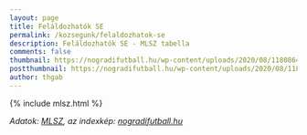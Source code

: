 ```yaml
---
layout: page
title: Feláldozhatók SE
permalink: /kozsegunk/felaldozhatok-se
description: Feláldozhatók SE - MLSZ tabella
comments: false
thumbnail: https://nogradifutball.hu/wp-content/uploads/2020/08/118086434_994782340944316_8111750030869737775_o.jpg
postthumbnail: https://nogradifutball.hu/wp-content/uploads/2020/08/118086434_994782340944316_8111750030869737775_o.jpg
author: thgab
---
```


{% include mlsz.html %}

_Adatok: [MLSZ](https://adatbank.mlsz.hu/), az indexkép: [nogradifutball.hu](https://nogradifutball.hu/)_
